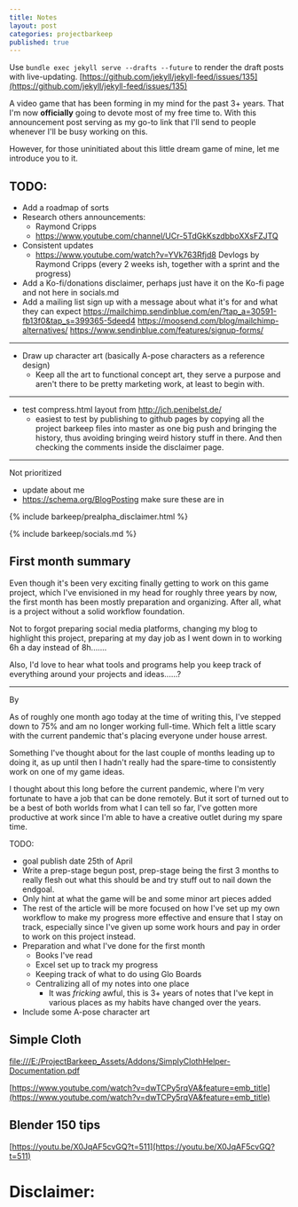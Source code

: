 ```yaml
---
title: Notes
layout: post
categories: projectbarkeep
published: true
---
```


Use `bundle exec jekyll serve --drafts --future` to render the draft posts with live-updating.
[https://github.com/jekyll/jekyll-feed/issues/135](https://github.com/jekyll/jekyll-feed/issues/135)

A video game that has been forming in my mind for the past 3+ years. That I'm now **officially** going to devote most of my free time to. With this announcement post serving as my go-to link that I'll send to people whenever I'll be busy working on this.

However, for those uninitiated about this little dream game of mine, let me introduce you to it.

## TODO:

- Add a roadmap of sorts
- Research others announcements:
    - Raymond Cripps
    - https://www.youtube.com/channel/UCr-5TdGkKszdbboXXsFZJTQ
- Consistent updates
    - https://www.youtube.com/watch?v=YVk763Rfjd8 Devlogs by Raymond Cripps (every 2 weeks ish, together with a sprint and the progress)
- Add a Ko-fi/donations disclaimer, perhaps just have it on the Ko-fi page and not here in socials.md
- Add a mailing list sign up with a message about what it's for and what they can expect https://mailchimp.sendinblue.com/en/?tap_a=30591-fb13f0&tap_s=399365-5deed4 https://moosend.com/blog/mailchimp-alternatives/ https://www.sendinblue.com/features/signup-forms/

---

- Draw up character art (basically A-pose characters as a reference design)
    - Keep all the art to functional concept art, they serve a purpose and aren't there to be pretty marketing work, at least to begin with.

---

- test compress.html layout from http://jch.penibelst.de/
    - easiest to test by publishing to github pages by copying all the project barkeep files into master as one big push and bringing the history, thus avoiding bringing weird history stuff in there. And then checking the comments inside the disclaimer page.

---

Not prioritized
- update about me
- https://schema.org/BlogPosting make sure these are in

{% include barkeep/prealpha_disclaimer.html %}

{% include barkeep/socials.md %}

## First month summary

Even though it's been very exciting finally getting to work on this game project, which I've envisioned in my head for roughly three years by now, the first month has been mostly preparation and organizing. After all, what is a project without a solid workflow foundation. 

Not to forgot preparing social media platforms, changing my blog to highlight this project, preparing at my day job as I went down in to working 6h a day instead of 8h.......

Also, I'd love to hear what tools and programs help you keep track of everything around your projects and ideas......?

---



By 

As of roughly one month ago today at the time of writing this, I've stepped down to 75% and am no longer working full-time. Which felt a little scary with the current pandemic that's placing everyone under house arrest.

Something I've thought about for the last couple of months leading up to doing it, as up until then I hadn't really had the spare-time to consistently work on one of my game ideas. 

I thought about this long before the current pandemic, where I'm very fortunate to have a job that can be done remotely. But it sort of turned out to be a best of both worlds from what I can tell so far, I've gotten more productive at work since I'm able to have a creative outlet during my spare time.


TODO:

- goal publish date 25th of April
- Write a prep-stage begun post, prep-stage being the first 3 months to really flesh out what this should be and try stuff out to nail down the endgoal.
- Only hint at what the game will be and some minor art pieces added
- The rest of the article will be more focused on how I've set up my own workflow to make my progress more effective and ensure that I stay on track, especially since I've given up some work hours and pay in order to work on this project instead.
- Preparation and what I've done for the first month
  - Books I've read
  - Excel set up to track my progress
  - Keeping track of what to do using Glo Boards
  - Centralizing all of my notes into one place
    - It was *fricking* awful, this is 3+ years of notes that I've kept in various places as my habits have changed over the years.
- Include some A-pose character art


## Simple Cloth

[file:///E:/ProjectBarkeep_Assets/Addons/SimplyClothHelper-Documentation.pdf](file:///E:/ProjectBarkeep_Assets/Addons/SimplyClothHelper-Documentation.pdf)

[https://www.youtube.com/watch?v=dwTCPy5rqVA&feature=emb_title](https://www.youtube.com/watch?v=dwTCPy5rqVA&feature=emb_title)

## Blender 150 tips

[https://youtu.be/X0JqAF5cvGQ?t=511](https://youtu.be/X0JqAF5cvGQ?t=511)


<!--

- Project Barkeep
  - <strike>You are the new bartender at a family-run bar you inherit from an estranged and recently deceased uncle</strike>
  - <strike>Despite your uncles' wishes for the opposite and the occults trying to respect his wishes, you quickly learn that your regular patrons are occult beings with the likes of witches, vampires, zombies, demons and more.</strike>
- Game is about
  - <strike>Mixing drinks ordered by your customers</strike>
    - <strike>Everything from a regular Piña colada to a Bloody Mary (with an optional dash of real blood for the occasional vampire, "ethically" sourced from a local hospital)</strike>
  - <strike>Getting to know your regulars (their tastes, and how that changes with their mood etc.) and their stories that span several lifetimes in some cases, as well as unfolding your family history of barkeepers who have served the very same regulars long before you.</strike>
  - <strike>Unlocking dormant abilities that run in your family</strike>
    - (SPOILER) <strike>You have witch hunter in your blood, and one of your best friends is a witch, which adds a dark part of the story that can be explored.</strike>
  - <strike>Using your awakened abilities you solve mysteries related to occult beings where the regular authorities can't follow up</strike>
    - <strike>You read the news to find weird stories or unsolved cases in the news</strike>
    - <strike>You hear from the patrons (either by them telling you or eavesdropping)</strike>
    - <strike>Mystery solving based on conversations at the bar and looking for clues only you are able to find with your abilities</strike>
    - <strike>Call these specific "bad" occults something catchy, some of them are just bad at the core - others are going through a craze (newly transformed or placed in a craze by someone)</strike>
      - <strike>defectors of the coven/underground society/outlaws of the coven?</strike>
      - (SPOILER) some are worse than others, some left purely for personal reasons rather than to be evil
- Game includes
  - <strike>Branching storylines through</strike>
    - <strike>Actions (even the order you execute them, don't include in live article but have as an idea)</strike>
    - <strike>Dialog options (4th wall breaking depending on which choice you're considering)</strike>
  - <strike>Drink mixing mini game with a skill/memory based point system</strike>
    - <strike>Bonus points for mixing drinks that fit the customers mood/preference</strike>
    - <strike>Bonus points for how you mix the drink</strike>
    - <strike>SSX inspired tricky system except with bottles and alcohol instead of snowboards and hills</strike>
  - Visuals
    - <strike>The environments will be realistic looking, utilizing raytracing where applicable (global illumination or reflections) - through an almost tilt-shift looking perspective, with tasteful and carefully added depth of field and bloom.</strike>
    - <strike>Character visuals will be inspired by stop-motion style movies with the likes of Nightmare before Christmas, and the shading that is similar to that as well but perhaps a more pasty look similar to Do Ya Thing - Gorillaz music video</strike>

https://www.youtube.com/watch?v=4LTtr45y7P0

https://waifubartending.com/

https://lifeisstrange.square-enix-games.com/en-us/games/life-is-strange/about

Rules:

1. Be brief and concise
2. Emotional Hook of the game

Map:

1. Origin
   1. What inspired you to write this idea
2. Human hook
   1. Why will the audience care
3. Characters
   1. Who is this about, where are they in their lives
4. Desires
   1. What do they want right now
5. Obstacles
   1. What's in the way, what are they going to encounter where they try to achieve their dream
6. Highlights
   1. Funny, sad, bonkers moments - the memorables
7. Open road
   1. What can we expect to see in the future, what is left open (unresolved)

![image-20200410174350778](C:\Users\Casper\AppData\Roaming\Typora\typora-user-images\image-20200410174350778.png)

*Read other pitches and watch videos on making good pitches, bolla med alle, pappa, volt, lush bottles m. fl.*

- https://www.youtube.com/watch?v=4LTtr45y7P0
- https://www.youtube.com/watch?v=ofZQrl01yaU
- https://www.youtube.com/watch?v=j2wUSo0gpzk (not really relevant)
- https://www.youtube.com/watch?v=MP-nmrMb9FQ
- https://www.youtube.com/watch?v=YAnQPWo9SWM
- https://www.tinybuild.com/how-to-pitch-your-game
- https://www.youtube.com/watch?v=hFL0qLOihzc

-->

# Disclaimer:
<!-- Derived from 
https://loish.net/faq/#permission 
https://www.guavarose.com/blog-disclaimer/
https://www.termsfeed.com/blog/sample-disclaimer-template/#Blog_Disclaimer
-->
<!-- Update to also include my original characters -->
<!-- Update to include my custom emotes instead of ascii emojis -->